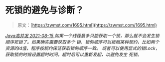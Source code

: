 <!--yml
category: 未分类
date: 0001-01-01 00:00:00
-->

# 死锁的避免与诊断？

> 原文：[https://zwmst.com/1695.html](https://zwmst.com/1695.html)

   [ *Java高并发* ](https://zwmst.com/java%e9%ab%98%e5%b9%b6%e5%8f%91)*[ <time datetime="2021-08-15T16:15:07+08:00"> 2021-08-15 </time> ](https://zwmst.com/1695.html)  如果一个线程最多只能获取一个锁，那么就不会发生锁顺序死锁了。如果确实需要获取多个 锁，锁的顺序可以按照某种规约，比如两个资源的id值，程序按规约保证获取锁的顺序一致。 或者可以使用显式的锁Lock，获取锁的时候设置超时时间，超时后可以重新发起，以避免发生 死锁。*